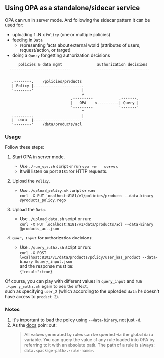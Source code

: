 ## Using OPA as a standalone/sidecar service

OPA can run in server mode. And following the sidecar pattern it can be used for:

- uploading 1..N x `Policy` (one or multiple policies)
- feeding in `Data`
  - representing facts about external world (attributes of users, request/action, or target)
- doing a `Query` for getting authorization decisions

```
      policies & data mgmt                authorization decisions
  ----------------------------           -------------------------


   .--------.    /policies/products
   | Policy |----------------------.
   '--------'                      |
                                   v
                              .---------.           .-------.
                              |   OPA   |<----------| Query |
                              '---------'           '-------'
                                   ^
   .--------.                      |
   |  Data  |----------------------'
   '--------'    /data/products/acl
```

### Usage

Follow these steps:

1. Start OPA in server mode.

   - Use `./run_opa.sh` script or run `opa run --server`.
   - It will listen on port `8181` for HTTP requests.

1. Upload the `Policy`.

   - Use `./upload_policy.sh` script or run:<br/>
     `curl -X PUT localhost:8181/v1/policies/products --data-binary @products_policy.rego`

1. Upload the `Data`.

   - Use `./upload_data.sh` script or run:<br/>
     `curl -X PUT localhost:8181/v1/data/products/acl --data-binary @products_acl.json`

1. `Query Input` for authorization decisions.

   - Use `./query_authz.sh` script or run:<br/>
     `curl -X POST localhost:8181/v1/data/products/policy/user_has_product --data-binary @query_input.json`<br/>
     and the response must be:<br/>
     `{"result":true}`

Of course, you can play with different values in `query_input` and run `./query_authz.sh` again to see the effect,<br/>
such as specifying `user_2` (which according to the uploaded `data` he doesn't have access to `product_2`).

### Notes

1. It's important to load the policy using `--data-binary`, not just `-d`.
1. As the [docs](https://www.openpolicyagent.org/docs/latest/#rules) point out:<br>
   > All values generated by rules can be queried via the global `data` variable.
   > You can query the value of any rule loaded into OPA by referring to it with an absolute path. The path of a rule is always: `data.<package-path>.<rule-name>`.
